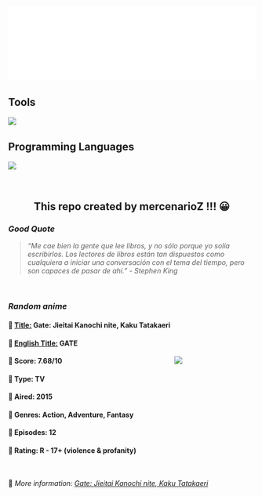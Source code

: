 
<img src="svg/nai.svg" />

<p>
  <h2>Tools</h2>
  <a href="https://skillicons.dev">
    <img src="https://skillicons.dev/icons?i=git,bash,vim,ubuntu,tensorflow,pytorch,docker,raspberrypi" />
  </a>

  <br />

  <h2>Programming Languages</h2>

  <a href="https://skillicons.dev">
    <img src="https://skillicons.dev/icons?i=python,c,cpp" />
  </a>
</p>

<br />

<h2 align="center">This repo created by mercenarioZ !!! 😀</h2>
<h3><i>Good Quote</i></h3>

<blockquote>
<i>
“Me cae bien la gente que lee libros, y no sólo porque yo solía escribirlos. Los lectores de libros están tan dispuestos como cualquiera a iniciar una conversación con el tema del tiempo, pero son capaces de pasar de ahí.” - Stephen King
</i>
</blockquote>

<br />

<h3><i>Random anime</i></h3>

<h4>
  <strong>🥭 <u>Title:</u></strong> Gate: Jieitai Kanochi nite, Kaku Tatakaeri
</h4>

<h4>🌿 <u>English Title:</u> GATE</h4>

<img align="right" width="165" src=https://cdn.myanimelist.net/images/anime/8/76222.jpg />

<h4>🌱 Score: 7.68/10</h4>

<h4>🌲 Type: TV</h4>

<h4>🌴 Aired: 2015</h4>

<h4>🌵 Genres: Action, Adventure, Fantasy</h4>

<h4>🥑 Episodes: 12</h4>

<h4>🍏 Rating: R - 17+ (violence & profanity)</h4>

<br />

🍂 *More information: [Gate: Jieitai Kanochi nite, Kaku Tatakaeri](https://myanimelist.net/anime/28907/Gate__Jieitai_Kanochi_nite_Kaku_Tatakaeri)*
    